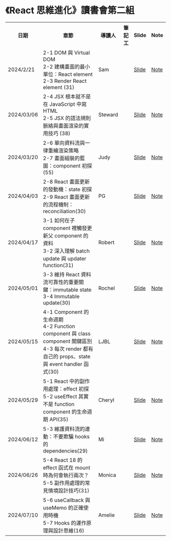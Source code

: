 # 《React 思維進化》讀書會第二組

<table>
  <tr>
    <th>日期</th>
    <th>章節</th>
    <th>導讀人</th>
    <th>筆記工</th>
    <th>Slide</th>
    <th>Note</th>
  </tr>
  <tr>
    <td>2024/2/21</td>
    <td>
      2-1 DOM 與 Virtual DOM </br>
      2-2 建構畫面的最小單位：React element </br>
      2-3 Render React element (31)
    </td>
    <td>Sam</td>
    <td></td>
    <td><a href="https://hackmd.io/cWREnw9gSdKylPV2C022VA">Slide</a></td>
    <td><a href="https://github.com/Tech-Book-Community/Zet-React-Book/discussions/13">Note</a></td>
  </tr>
  <tr>
    <td>2024/03/06</td>
    <td>
      2-4 JSX 根本就不是在 JavaScript 中寫 HTML </br> 
      2-5 JSX 的語法規則脈絡與畫面渲染的實用技巧 (38)
    </td>
    <td>Steward</td>
    <td></td>
    <td><a href="https://www.slideshare.net/slideshows/jsx-jsxjsx-jsxjsx-jsxjsx-jsxjsx-jsxjsx-jsx/266656782">Slide</a></td>
    <td><a href="https://github.com/Tech-Book-Community/Zet-React-Book/discussions/15">Note</a></td>
  </tr>
  <tr>
    <td>2024/03/20</td>
    <td>
      2-6 單向資料流與一律重繪渲染策略 </br>
      2-7 畫面組裝的藍圖：component 初探(55)
    </td>
    <td>Judy</td>
    <td></td>
    <td><a href="">Slide</a></td>
    <td><a href="">Note</a></td>
  </tr>
  <tr>
    <td>2024/04/03</td>
    <td>
      2-8 React 畫面更新的發動機：state 初探 </br>
      2-9 React 畫面更新的流程機制：reconciliation(30)
    </td>
    <td>PG</td>
    <td></td>
    <td><a href="">Slide</a></td>
    <td><a href="">Note</a></td>
  </tr>
  <tr>
    <td>2024/04/17</td>
    <td>
      3-1 如何在子 component 裡觸發更新父 component 的資料 </br>
      3-2 深入理解 batch update 與 updater function(31)
    </td>
    <td>Robert</td>
    <td></td>
    <td><a href="">Slide</a></td>
    <td><a href="">Note</a></td>
  </tr>
  <tr>
    <td>2024/05/01</td>
    <td>
      3-3 維持 React 資料流可靠性的重要關鍵：immutable state </br>
      3-4 Immutable update(30)
    </td>
    <td>Rochel</td>
    <td></td>
    <td><a href="">Slide</a></td>
    <td><a href="">Note</a></td>
  </tr>
  <tr>
    <td>2024/05/15</td>
    <td>
      4-1 Component 的生命週期 </br> 
      4-2 Function component 與 class component 關鍵區別 </br>
      4-3 每次 render 都有自己的 props、state 與 event handler 函式(30)
    </td>
    <td>LJBL</td>
    <td></td>
    <td><a href="">Slide</a></td>
    <td><a href="">Note</a></td>
  </tr>
  <tr>
    <td>2024/05/29</td>
    <td>
      5-1 React 中的副作用處理：effect 初探 </br>
      5-2 useEffect 其實不是 function component 的生命週期 API(35)
    </td>
    <td>Cheryl</td>
    <td></td>
    <td><a href="">Slide</a></td>
    <td><a href="">Note</a></td>
  </tr>
  <tr>
    <td>2024/06/12</td>
    <td>
      5-3 維護資料流的連動：不要欺騙 hooks 的 dependencies(29)
    </td>
    <td>Mi</td>
    <td></td>
    <td><a href="">Slide</a></td>
    <td><a href="">Note</a></td>
  </tr>
  <tr>
    <td>2024/06/26</td>
    <td>
      5-4 React 18 的 effect 函式在 mount 時為何會執行兩次？ </br>
      5-5 副作用處理的常見情境設計技巧(31)
    </td>
    <td>Monica</td>
    <td></td>
    <td><a href="">Slide</a></td>
    <td><a href="">Note</a></td>
  </tr>
  <tr>
    <td>2024/07/10</td>
    <td>
    5-6 useCallback 與 useMemo 的正確使用時機 </br>
    5-7 Hooks 的運作原理與設計思維(16)
    </td>
    <td>Amelie</td>
    <td></td>
    <td><a href="">Slide</a></td>
    <td><a href="">Note</a></td>
  </tr>
</table>

